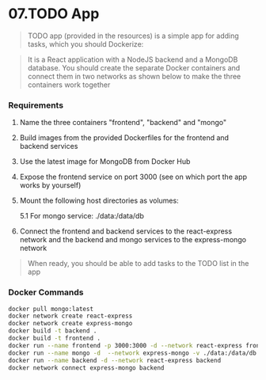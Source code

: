 # 07.TODO App

> TODO app (provided in the resources) is a simple app for adding tasks, which you should Dockerize: 

>It is a React application with a NodeJS backend and a MongoDB database. You should create the separate Docker containers and connect them in two networks as shown below to make the three containers work together

### Requirements 

01. Name the three containers "frontend", "backend" and "mongo" 

02. Build images from the provided Dockerfiles for the frontend and backend services 

03. Use the latest image for MongoDB from Docker Hub  

04. Expose the frontend service on port 3000 (see on which port the app works by yourself) 

05. Mount the following host directories as volumes: 

    5.1 For mongo service: ./data:/data/db

06.  Connect the frontend and backend services to the react-express network and the backend and mongo services to the express-mongo network 


>When ready, you should be able to add tasks to the TODO list in the app


### Docker Commands
``` bash
docker pull mongo:latest
docker network create react-express
docker network create express-mongo
docker build -t backend .
docker build -t frontend .
docker run --name frontend -p 3000:3000 -d --network react-express frontend
docker run --name mongo -d  --network express-mongo -v ./data:/data/db mongo
docker run --name backend -d --network react-express backend
docker network connect express-mongo backend
``` 